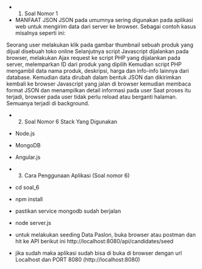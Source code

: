 - 1. Soal Nomor 1
- MANFAAT JSON
JSON pada umumnya sering digunakan pada aplikasi web untuk mengirim data dari server ke browser. Sebagai contoh kasus misalnya seperti ini:

Seorang user melakukan klik pada gambar thumbnail sebuah produk yang dijual disebuah toko online
Selanjutnya script Javascript dijalankan pada browser, melakukan Ajax request ke script PHP yang dijalankan pada server, melemparkan ID dari produk yang dipilih
Kemudian script PHP mengambil data nama produk, deskripsi, harga dan info-info lainnya dari database. Kemudian data dirubah dalam bentuk JSON dan dikirimkan kembali ke browser
Javascript yang jalan di browser kemudian membaca format JSON dan menampilkan detail informasi pada user
Saat proses itu terjadi, browser pada user tidak perlu reload atau berganti halaman. Semuanya terjadi di background.

- 2. Soal Nomor 6
Stack Yang Digunakan
- Node.js
- MongoDB
- Angular.js

- 3. Cara Penggunaan Aplikasi (Soal nomor 6)
- cd soal_6
- npm install
- pastikan service mongodb sudah berjalan
- node server.js
- untuk melakukan seeding Data Paslon, buka browser atau postman dan hit ke API berikut ini http://localhost:8080/api/candidates/seed
- jika sudah maka aplikasi sudah bisa di buka di browser dengan url Localhost dan PORT 8080 (http://localhost:8080)
